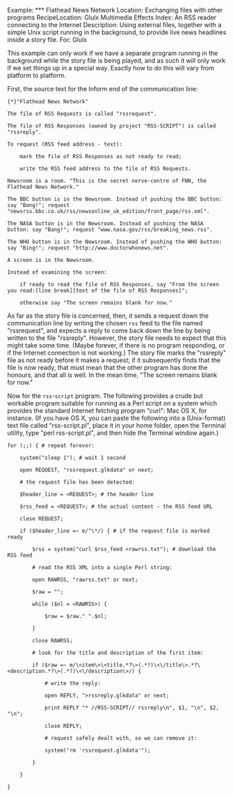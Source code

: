 Example: *** Flathead News Network
Location: Exchanging files with other programs
RecipeLocation: Glulx Multimedia Effects
Index: An RSS reader connecting to the Internet
Description: Using external files, together with a simple Unix script running in the background, to provide live news headlines inside a story file.
For: Glulx

  
This example can only work if we have a separate program running in the background while the story file is being played, and as such it will only work if we set things up in a special way. Exactly how to do this will vary from platform to platform.

  
First, the source text for the Inform end of the communication line:

  

``` inform7
{*}"Flathead News Network"

The file of RSS Requests is called "rssrequest".

The file of RSS Responses (owned by project "RSS-SCRIPT") is called "rssreply".

To request (RSS feed address - text):

	mark the file of RSS Responses as not ready to read;

	write the RSS feed address to the file of RSS Requests.

Newsroom is a room. "This is the secret nerve-centre of FNN, the Flathead News Network."

The BBC button is in the Newsroom. Instead of pushing the BBC button: say "Bong!"; request "newsrss.bbc.co.uk/rss/newsonline_uk_edition/front_page/rss.xml".

The NASA button is in the Newsroom. Instead of pushing the NASA button: say "Bang!"; request "www.nasa.gov/rss/breaking_news.rss".

The WHO button is in the Newsroom. Instead of pushing the WHO button: say "Bing!"; request "http://www.doctorwhonews.net".

A screen is in the Newsroom.

Instead of examining the screen:

	if ready to read the file of RSS Responses, say "From the screen you read:[line break][text of the file of RSS Responses]";

	otherwise say "The screen remains blank for now."
```

  
As far as the story file is concerned, then, it sends a request down the communication line by writing the chosen ``rss`` feed to the file named "rssrequest", and expects a reply to come back down the line by being written to the file "rssreply". However, the story file needs to expect that this might take some time. (Maybe forever, if there is no program responding, or if the Internet connection is not working.) The story file marks the "rssreply" file as not ready before it makes a request; if it subsequently finds that the file is now ready, that must mean that the other program has done the honours, and that all is well. In the mean time, "The screen remains blank for now."

  
Now for the ``rss``-``script`` program. The following provides a crude but workable program suitable for running as a Perl script on a system which provides the standard Internet fetching program "curl": Mac OS X, for instance. (If you have OS X, you can paste the following into a (Unix-format) text file called "rss-script.pl", place it in your home folder, open the Terminal utility, type "perl rss-script.pl", and then hide the Terminal window again.)

  

``` inform7
for (;;) { # repeat forever:

	system("sleep 1"); # wait 1 second

	open REQUEST, "rssrequest.glkdata" or next;

	# the request file has been detected:

	$header_line = <REQUEST>; # the header line

	$rss_feed = <REQUEST>; # the actual content - the RSS feed URL

	close REQUEST;

	if ($header_line =~ m/^\*/) { # if the request file is marked ready

		$rss = system("curl $rss_feed >rawrss.txt"); # download the RSS feed

		# read the RSS XML into a single Perl string:

		open RAWRSS, "rawrss.txt" or next;

		$raw = "";

		while ($nl = <RAWRSS>) {

			$raw = $raw." ".$nl;

		}

		close RAWRSS;

		# look for the title and description of the first item:

		if ($raw =~ m/\<item\>\<title.*?\>(.*?)\<\/title\>.*?\<description.*?\>(.*?)\<\/description\>/) {

			# write the reply:

			open REPLY, ">rssreply.glkdata" or next;

			print REPLY "* //RSS-SCRIPT// rssreply\n", $1, "\n", $2, "\n";

			close REPLY;

			# request safely dealt with, so we can remove it:

			system("rm 'rssrequest.glkdata'");

		}

	}

}
```

